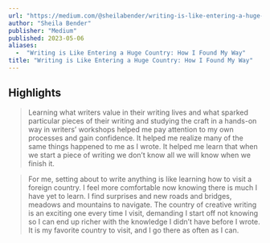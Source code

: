 ```yaml
---
url: "https://medium.com/@sheilabender/writing-is-like-entering-a-huge-country-how-i-found-my-way-cc9aa4890295"
author: "Sheila Bender"
publisher: "Medium"
published: 2023-05-06
aliases:
  -  "Writing is Like Entering a Huge Country: How I Found My Way"
title: "Writing is Like Entering a Huge Country: How I Found My Way"
---
```


## Highlights
> Learning what writers value in their writing lives and what sparked particular pieces of their writing and studying the craft in a hands-on way in writers’ workshops helped me pay attention to my own processes and gain confidence. It helped me realize many of the same things happened to me as I wrote. It helped me learn that when we start a piece of writing we don’t know all we will know when we finish it.

> For me, setting about to write anything is like learning how to visit a foreign country. I feel more comfortable now knowing there is much I have yet to learn. I find surprises and new roads and bridges, meadows and mountains to navigate. The country of creative writing is an exciting one every time I visit, demanding I start off not knowing so I can end up richer with the knowledge I didn’t have before I wrote. It is my favorite country to visit, and I go there as often as I can.

